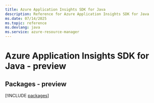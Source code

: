 ```yaml
---
title: Azure Application Insights SDK for Java
description: Reference for Azure Application Insights SDK for Java
ms.date: 07/14/2025
ms.topic: reference
ms.devlang: java
ms.service: azure-resource-manager
---
```

# Azure Application Insights SDK for Java - preview
## Packages - preview
[!INCLUDE [packages](application-insights-index.md)]